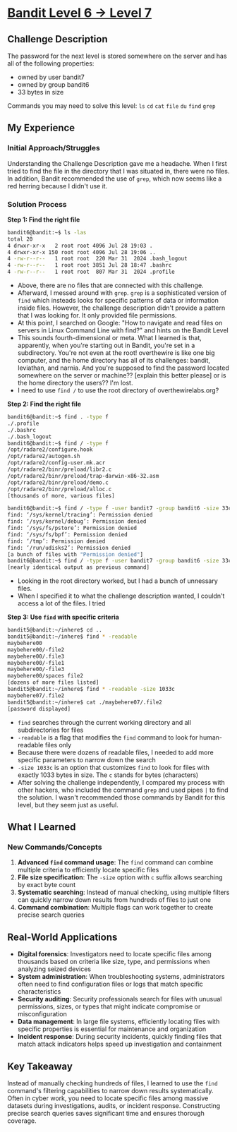 # [Bandit Level 6 → Level 7](https://overthewire.org/wargames/bandit/bandit6.html)

## Challenge Description
The password for the next level is stored somewhere on the server and has all of the following properties:

- owned by user bandit7
- owned by group bandit6
- 33 bytes in size

Commands you may need to solve this level:
`ls` `cd` `cat` `file` `du` `find` `grep`

## My Experience

### Initial Approach/Struggles
Understanding the Challenge Description gave me a headache. When I first tried to find the file in the directory that I was situated in, there were no files. In addition, Bandit recommended the use of `grep`, which now seems like a red herring because I didn't use it.

### Solution Process

**Step 1: Find the right file**

```bash
bandit6@bandit:~$ ls -las
total 20
4 drwxr-xr-x   2 root root 4096 Jul 28 19:03 .
4 drwxr-xr-x 150 root root 4096 Jul 28 19:06 ..
4 -rw-r--r--   1 root root  220 Mar 31  2024 .bash_logout
4 -rw-r--r--   1 root root 3851 Jul 28 18:47 .bashrc
4 -rw-r--r--   1 root root  807 Mar 31  2024 .profile
```

- Above, there are no files that are connected with this challenge.
- Afterward, I messed around with `grep`. `grep` is a sophisticated version of `find` which insteads looks for specific patterns of data or information inside files. However, the challenge description didn't provide a pattern that I was looking for. It only provided file permissions.
- At this point, I searched on Google: "How to navigate and read files on servers in Linux Command Line with find?" and hints on the Bandit Level
- This sounds fourth-dimensional or meta. What I learned is that, apparently, when you're starting out in Bandit, you're set in a subdirectory. You're not even at the root! overthewire is like one big computer, and the home directory has all of its challenges: bandit, leviathan, and narnia. And you're supposed to find the password located somewhere on the server or machine?? [explain this better please] or is the home directory the users?? I'm lost.
- I need to use `find /` to use the root directory of overthewirelabs.org?

**Step 2: Find the right file**
```bash
bandit6@bandit:~$ find . -type f
./.profile
./.bashrc
./.bash_logout
bandit6@bandit:~$ find / -type f
/opt/radare2/configure.hook
/opt/radare2/autogen.sh
/opt/radare2/config-user.mk.acr
/opt/radare2/binr/preload/libr2.c
/opt/radare2/binr/preload/trap-darwin-x86-32.asm
/opt/radare2/binr/preload/demo.c
/opt/radare2/binr/preload/alloc.c
[thousands of more, various files]
```

```bash
bandit6@bandit:~$ find / -type f -user bandit7 -group bandit6 -size 33c
find: ‘/sys/kernel/tracing’: Permission denied
find: ‘/sys/kernel/debug’: Permission denied
find: ‘/sys/fs/pstore’: Permission denied
find: ‘/sys/fs/bpf’: Permission denied
find: ‘/tmp’: Permission denied
find: ‘/run/udisks2’: Permission denied
[a bunch of files with "Permission denied"]
bandit6@bandit:~$ find / -type f -user bandit7 -group bandit6 -size 33c | grep -v "Permission denied"
[nearly identical output as previous command]
```

- Looking in the root directory worked, but I had a bunch of unnessary files.
- When I specified it to what the challenge description wanted, I couldn't access a lot of the files. I tried 

**Step 3: Use `find` with specific criteria**
```bash
bandit5@bandit:~/inhere$ cd ..
bandit5@bandit:~/inhere$ find * -readable
maybehere00
maybehere00/-file2
maybehere00/.file3
maybehere00/-file1
maybehere00/-file3
maybehere00/spaces file2
[dozens of more files listed]
bandit5@bandit:~/inhere$ find * -readable -size 1033c
maybehere07/.file2
bandit5@bandit:~/inhere$ cat ./maybehere07/.file2
[password displayed]
```

- `find` searches through the current working directory and all subdirectories for files
- `-readable` is a flag that modifies the `find` command to look for human-readable files only
- Because there were dozens of readable files, I needed to add more specific parameters to narrow down the search
- `-size 1033c` is an option that customizes `find` to look for files with exactly 1033 bytes in size. The `c` stands for bytes (characters)
- After solving the challenge independently, I compared my process with other hackers, who included the command `grep` and used pipes `|` to find the solution. I wasn't recommended those commands by Bandit for this level, but they seem just as useful.

## What I Learned

### New Commands/Concepts
1. **Advanced `find` command usage**: The `find` command can combine multiple criteria to efficiently locate specific files
2. **File size specification**: The `-size` option with `c` suffix allows searching by exact byte count
3. **Systematic searching**: Instead of manual checking, using multiple filters can quickly narrow down results from hundreds of files to just one
4. **Command combination**: Multiple flags can work together to create precise search queries

## Real-World Applications
- **Digital forensics**: Investigators need to locate specific files among thousands based on criteria like size, type, and permissions when analyzing seized devices
- **System administration**: When troubleshooting systems, administrators often need to find configuration files or logs that match specific characteristics
- **Security auditing**: Security professionals search for files with unusual permissions, sizes, or types that might indicate compromise or misconfiguration
- **Data management**: In large file systems, efficiently locating files with specific properties is essential for maintenance and organization
- **Incident response**: During security incidents, quickly finding files that match attack indicators helps speed up investigation and containment

## Key Takeaway
Instead of manually checking hundreds of files, I learned to use the `find` command's filtering capabilities to narrow down results systematically. Often in cyber work, you need to locate specific files among massive datasets during investigations, audits, or incident response. Constructing precise search queries saves significant time and ensures thorough coverage.
